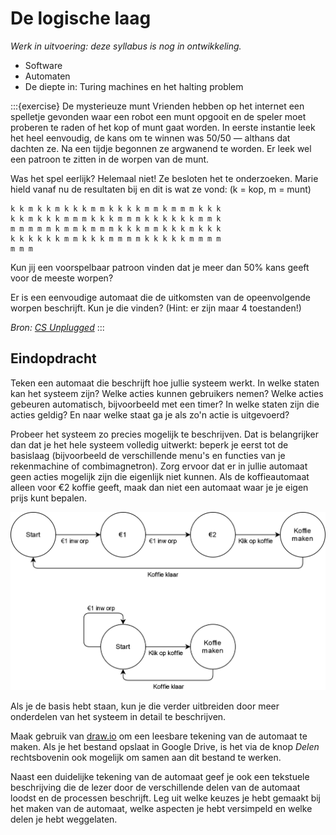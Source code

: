 # De logische laag

*Werk in uitvoering: deze syllabus is nog in ontwikkeling.*

- Software
- Automaten
- De diepte in: Turing machines en het halting problem

:::{exercise} De mysterieuze munt
Vrienden hebben op het internet een spelletje gevonden waar een robot een munt opgooit en de speler moet proberen te raden of het kop of munt gaat worden. In eerste instantie leek het heel eenvoudig, de kans om te winnen was 50/50 — althans dat dachten ze. Na een tijdje begonnen ze argwanend te worden. Er leek wel een patroon te zitten in de worpen van de munt.

Was het spel eerlijk? Helemaal niet! Ze besloten het te onderzoeken. Marie hield vanaf nu de resultaten bij en dit is wat ze vond: (k = kop, m = munt)

```
k k m k k m k k k m m k k k k m m k m m m k k k
k k m k k k m m m k k k m m m k k k k k k m m k
m m m m m k m m k m m m k k k m m k k k m k k k
k k k k k k m m k k k m m m m k k k k k m m m m
m m m
```

Kun jij een voorspelbaar patroon vinden dat je meer dan 50% kans geeft voor de meeste worpen?

Er is een eenvoudige automaat die de uitkomsten van de opeenvolgende worpen beschrijft. Kun je die vinden? (Hint: er zijn maar 4 toestanden!)

*Bron: [CS Unplugged](http://www.csunplugged.nl/11-eindige-automaat/)*
:::

## Eindopdracht

Teken een automaat die beschrijft hoe jullie systeem werkt. In welke staten kan het systeem zijn? Welke acties kunnen gebruikers nemen? Welke acties gebeuren automatisch, bijvoorbeeld met een timer? In welke staten zijn die acties geldig? En naar welke staat ga je als zo'n actie is uitgevoerd?

Probeer het systeem zo precies mogelijk te beschrijven. Dat is belangrijker dan dat je het hele systeem volledig uitwerkt: beperk je eerst tot de basislaag (bijvoorbeeld de verschillende menu's en functies van je rekenmachine of combimagnetron). Zorg ervoor dat er in jullie automaat geen acties mogelijk zijn die eigenlijk niet kunnen. Als de koffieautomaat alleen voor €2 koffie geeft, maak dan niet een automaat waar je je eigen prijs kunt bepalen.

![Twee automaten die een koffiemachine tonen. De eerste heeft 4 staten: Start, €1, €2 en Koffie maken. Er zijn transities van Start naar €1 (€1 inworp), van €1 naar €2 (€1 inworp), van €2 naar Koffie maken (Klik op koffie) en van Koffie maken terug naar Start (Koffie klaar). De tweede automaat heeft slechts twee staten: Start en Koffie maken. Er zijn transities van Start naar Start met als label €1 inworp, Start naar Koffie maken (Klik op koffie) en van Koffie maken naar Start (Koffie klaar).](assets/koffieautomaten.drawio.png)

Als je de basis hebt staan, kun je die verder uitbreiden door meer onderdelen van het systeem in detail te beschrijven.

Maak gebruik van [draw.io](https://app.diagrams.net) om een leesbare tekening van de automaat te maken. Als je het bestand opslaat in Google Drive, is het via de knop *Delen* rechtsbovenin ook mogelijk om samen aan dit bestand te werken.

Naast een duidelijke tekening van de automaat geef je ook een tekstuele beschrijving die de lezer door de verschillende delen van de automaat loodst en de processen beschrijft. Leg uit welke keuzes je hebt gemaakt bij het maken van de automaat, welke aspecten je hebt versimpeld en welke delen je hebt weggelaten.

